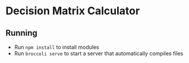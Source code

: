 # Decision Matrix Calculator

## Running

* Run `npm install` to install modules
* Run `broccoli serve` to start a server that automatically compiles files
